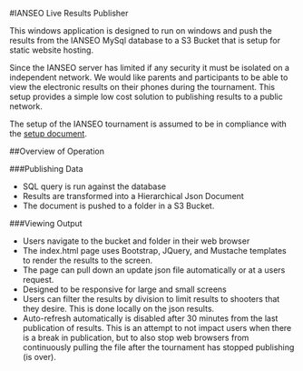 #IANSEO Live Results Publisher

This windows application is designed to run on windows and push the results from the IANSEO MySql database to a S3 Bucket that is setup for static website hosting.

Since the IANSEO server has limited if any security it must be isolated on a independent network.  We would like parents and participants to be able to view the electronic results on their phones during the tournament.  This setup provides a simple low cost solution to publishing results to a public network.

The setup of the IANSEO tournament is assumed to be in compliance with the [setup document](https://github.com/brian-nelson/ianseo/blob/master/docs/ColoradoJOAD_Overview_of_IANSEO.docx).

##Overview of Operation

###Publishing Data
* SQL query is run against the database
* Results are transformed into a Hierarchical Json Document
* The document is pushed to a folder in a S3 Bucket. 

###Viewing Output
* Users navigate to the bucket and folder in their web browser
* The index.html page uses Bootstrap, JQuery, and Mustache templates to render the results to the screen.
* The page can pull down an update json file automatically or at a users request.
* Designed to be responsive for large and small screens
* Users can filter the results by division to limit results to shooters that they desire.  This is done locally on the json results.
* Auto-refresh automatically is disabled after 30 minutes from the last publication of results.  This is an attempt to not impact users when there is a break in publication, but to also stop web browsers from continuously pulling the file after the tournament has stopped publishing (is over). 